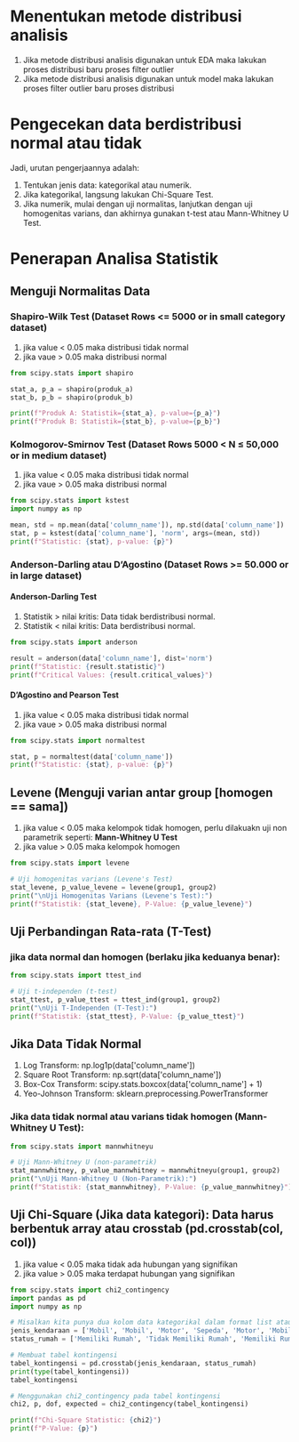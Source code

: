 # Menentukan metode distribusi analisis
1. Jika metode distribusi analisis digunakan untuk EDA maka lakukan proses distribusi baru proses filter outlier
2. Jika metode distribusi analisis digunakan untuk model maka lakukan proses filter outlier baru proses distribusi 

# Pengecekan data berdistribusi normal atau tidak
Jadi, urutan pengerjaannya adalah:
1. Tentukan jenis data: kategorikal atau numerik.
2. Jika kategorikal, langsung lakukan Chi-Square Test.
3. Jika numerik, mulai dengan uji normalitas, lanjutkan dengan uji homogenitas varians, dan akhirnya gunakan t-test atau Mann-Whitney U Test.


# Penerapan Analisa Statistik
## Menguji Normalitas Data 
### Shapiro-Wilk Test (Dataset Rows <= 5000 or in small category dataset)
1. jika value < 0.05 maka distribusi tidak normal
2. jika vaue > 0.05 maka distribusi normal

```python
from scipy.stats import shapiro

stat_a, p_a = shapiro(produk_a)
stat_b, p_b = shapiro(produk_b)

print(f"Produk A: Statistik={stat_a}, p-value={p_a}")
print(f"Produk B: Statistik={stat_b}, p-value={p_b}")

```
### Kolmogorov-Smirnov Test (Dataset Rows 5000 < N ≤ 50,000 or in medium dataset)
1. jika value < 0.05 maka distribusi tidak normal
2. jika vaue > 0.05 maka distribusi normal

```python
from scipy.stats import kstest
import numpy as np

mean, std = np.mean(data['column_name']), np.std(data['column_name'])
stat, p = kstest(data['column_name'], 'norm', args=(mean, std))
print(f"Statistic: {stat}, p-value: {p}")
```

### Anderson-Darling atau D’Agostino (Dataset Rows >= 50.000 or in large dataset)
#### Anderson-Darling Test
1. Statistik > nilai kritis: Data tidak berdistribusi normal.
2. Statistik < nilai kritis: Data berdistribusi normal.


```python
from scipy.stats import anderson

result = anderson(data['column_name'], dist='norm')
print(f"Statistic: {result.statistic}")
print(f"Critical Values: {result.critical_values}")
```

#### D’Agostino and Pearson Test
1. jika value < 0.05 maka distribusi tidak normal
2. jika vaue > 0.05 maka distribusi normal

```python
from scipy.stats import normaltest

stat, p = normaltest(data['column_name'])
print(f"Statistic: {stat}, p-value: {p}")
```

## Levene (Menguji varian antar group [homogen == sama])
1. jika value < 0.05 maka kelompok tidak homogen, perlu dilakuakn uji non parametrik seperti: **Mann-Whitney U Test**
2. jika value > 0.05 maka kelompok homogen

```python
from scipy.stats import levene

# Uji homogenitas varians (Levene's Test)
stat_levene, p_value_levene = levene(group1, group2)
print("\nUji Homogenitas Varians (Levene's Test):")
print(f"Statistik: {stat_levene}, P-Value: {p_value_levene}")
```

## Uji Perbandingan Rata-rata (T-Test)
### jika data normal dan homogen (berlaku jika keduanya benar): 
```python
from scipy.stats import ttest_ind

# Uji t-independen (t-test)
stat_ttest, p_value_ttest = ttest_ind(group1, group2)
print("\nUji T-Independen (T-Test):")
print(f"Statistik: {stat_ttest}, P-Value: {p_value_ttest}")
```

## Jika Data Tidak Normal
1. Log Transform: np.log1p(data['column_name'])
2. Square Root Transform: np.sqrt(data['column_name'])
3. Box-Cox Transform: scipy.stats.boxcox(data['column_name'] + 1)
4. Yeo-Johnson Transform: sklearn.preprocessing.PowerTransformer

### Jika data tidak normal atau varians tidak homogen (Mann-Whitney U Test): 
```python
from scipy.stats import mannwhitneyu

# Uji Mann-Whitney U (non-parametrik)
stat_mannwhitney, p_value_mannwhitney = mannwhitneyu(group1, group2)
print("\nUji Mann-Whitney U (Non-Parametrik):")
print(f"Statistik: {stat_mannwhitney}, P-Value: {p_value_mannwhitney}")
```

## Uji Chi-Square (Jika data kategori): Data harus berbentuk array atau crosstab (pd.crosstab(col, col))
1. jika value < 0.05 maka tidak ada hubungan yang signifikan
2. jika value > 0.05 maka terdapat hubungan yang signifikan

```python
from scipy.stats import chi2_contingency
import pandas as pd
import numpy as np

# Misalkan kita punya dua kolom data kategorikal dalam format list atau DataFrame
jenis_kendaraan = ['Mobil', 'Mobil', 'Motor', 'Sepeda', 'Motor', 'Mobil', 'Sepeda']
status_rumah = ['Memiliki Rumah', 'Tidak Memiliki Rumah', 'Memiliki Rumah', 'Memiliki Rumah', 'Tidak Memiliki Rumah', 'Tidak Memiliki Rumah', 'Memiliki Rumah']

# Membuat tabel kontingensi
tabel_kontingensi = pd.crosstab(jenis_kendaraan, status_rumah)
print(type(tabel_kontingensi))
tabel_kontingensi

# Menggunakan chi2_contingency pada tabel kontingensi
chi2, p, dof, expected = chi2_contingency(tabel_kontingensi)

print(f"Chi-Square Statistic: {chi2}")
print(f"P-Value: {p}")

```